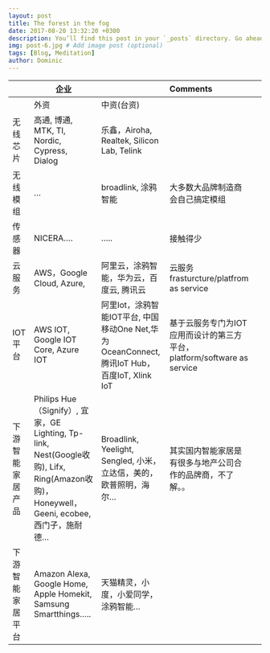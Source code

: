 ```yaml
---
layout: post
title: The forest in the fog
date: 2017-08-20 13:32:20 +0300
description: You’ll find this post in your `_posts` directory. Go ahead and edit it and re-build the site to see your changes. # Add post description (optional)
img: post-6.jpg # Add image post (optional)
tags: [Blog, Meditation]
author: Dominic
---
```

|                  | 企业                                                         |                                                              | Comments                                                     |      |
| ---------------- | ------------------------------------------------------------ | ------------------------------------------------------------ | :----------------------------------------------------------- | ---- |
|                  | 外资                                                         | 中资(台资)                                                   |                                                              |      |
| 无线芯片         | 高通, 博通, MTK, TI, Nordic, Cypress,  Dialog                | 乐鑫，Airoha, Realtek, Silicon Lab,  Telink                  |                                                              |      |
| 无线模组         | …                                                            | broadlink, 涂鸦智能                                          | 大多数大品牌制造商会自己搞定模组                             |      |
| 传感器           | NICERA….                                                     | …..                                                          | 接触得少                                                     |      |
| 云服务           | AWS，Google Cloud,  Azure,                                   | 阿里云，涂鸦智能，华为云，百度云, 腾讯云                     | 云服务  frasturcture/platfrom as service                     |      |
| IOT平台          | AWS IOT, Google IOT  Core, Azure IOT                         | 阿里Iot，涂鸦智能IOT平台,  中国移动One Net,华为OceanConnect,腾讯IoT Hub，百度IoT, Xlink IoT | 基于云服务专门为IOT应用而设计的第三方平台，platform/software  as service |      |
| 下游智能家居产品 | Philips  Hue （Signify）, 宜家，GE Lighting, Tp-link, Nest(Google收购), Lifx,  Ring(Amazon收购)，Honeywell，Geeni, ecobee,   西门子，施耐德… | Broadlink,  Yeelight, Sengled, 小米，立达信，美的，欧普照明，海尔… | 其实国内智能家居是有很多与地产公司合作的品牌商，不了解。。   |      |
| 下游智能家居平台 | Amazon  Alexa, Google Home, Apple Homekit, Samsung Smartthings….. | 天猫精灵，小度，小爱同学，涂鸦智能…                          |                                                              |      |
